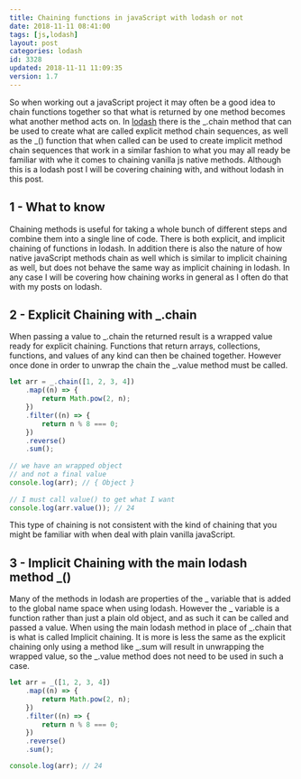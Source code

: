 ```yaml
---
title: Chaining functions in javaScript with lodash or not
date: 2018-11-11 08:41:00
tags: [js,lodash]
layout: post
categories: lodash
id: 3328
updated: 2018-11-11 11:09:35
version: 1.7
---
```


So when working out a javaScript project it may often be a good idea to chain functions together so that what is returned by one method becomes what another method acts on. In [lodash](https://lodash.com/) there is the \_.chain method that can be used to create what are called  explicit method chain sequences, as well as the \_() function that when called can be used to create implicit method chain sequences that work in a similar fashion to what you may all ready be familiar with whe it comes to chaining vanilla js native methods. Although this is a lodash post I will be covering chaining with, and without lodash in this post.

<!-- more -->

## 1 - What to know

Chaining methods is useful for taking a whole bunch of different steps and combine them into a single line of code. There is both explicit, and implicit chaining of functions in lodash. In addition there is also the nature of how native javaScript methods chain as well which is similar to implicit chaining as well, but does not behave the same way as implicit chaining in lodash. In any case I will be covering how chaining works in general as I often do that with my posts on lodash.

## 2 - Explicit Chaining with \_.chain

When passing a value to \_.chain the returned result is a wrapped value ready for explicit chaining. Functions that return arrays, collections, functions, and values of any kind can then be chained together. However once done in order to unwrap the chain the \_.value method must be called.

```js
let arr = _.chain([1, 2, 3, 4])
    .map((n) => {
        return Math.pow(2, n);
    })
    .filter((n) => {
        return n % 8 === 0;
    })
    .reverse()
    .sum();
 
// we have an wrapped object
// and not a final value
console.log(arr); // { Object }
 
// I must call value() to get what I want
console.log(arr.value()); // 24
```

This type of chaining is not consistent with the kind of chaining that you might be familiar with when deal with plain vanilla javaScript.

## 3 - Implicit Chaining with the main lodash method \_()

Many of the methods in lodash are properties of the \_ variable that is added to the global name space when using lodash. However the \_ variable is a function rather than just a plain old object, and as such it can be called and passed a value. When using the main lodash method in place of \_.chain that is what is called Implicit chaining. It is more is less the same as the explicit chaining only using a method like \_.sum will result in unwrapping the wrapped value, so the \_.value method does not need to be used in such a case.

```js
let arr = _([1, 2, 3, 4])
    .map((n) => {
        return Math.pow(2, n);
    })
    .filter((n) => {
        return n % 8 === 0;
    })
    .reverse()
    .sum();

console.log(arr); // 24
```